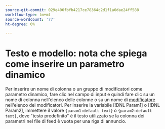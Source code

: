 ```yaml
---
source-git-commit: 029e406fbfb4217ce78364c2d1f1a6dae24ff588
workflow-type: tm+mt
source-wordcount: '77'
ht-degree: 0%

---
```

# Testo e modello: nota che spiega come inserire un parametro dinamico

<!-- moved to snippet because used multiple times in one file, which ExL doesn't support -->

Per inserire un nome di colonna o un gruppo di modificatori come parametro dinamico, fare clic nel campo di input e quindi fare clic su un nome di colonna nell&#39;elenco delle colonne o su un nome di [modificatore](/help/search-social-commerce/campaign-management/inventory-feeds/modifiers-manage.md) nell&#39;elenco dei modificatori. Per inserire la variabile [!DNL Param1] o [!DNL Param2], immettere il valore `{param1:default text}` o `{param2:default text}`, dove &quot;testo predefinito&quot; è il testo utilizzato se la colonna dei parametri nel file di feed è vuota per una riga di annuncio.

